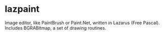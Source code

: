 lazpaint
========

Image editor, like PaintBrush or Paint.Net, written in Lazarus (Free Pascal). Includes BGRABitmap, a set of drawing routines.
